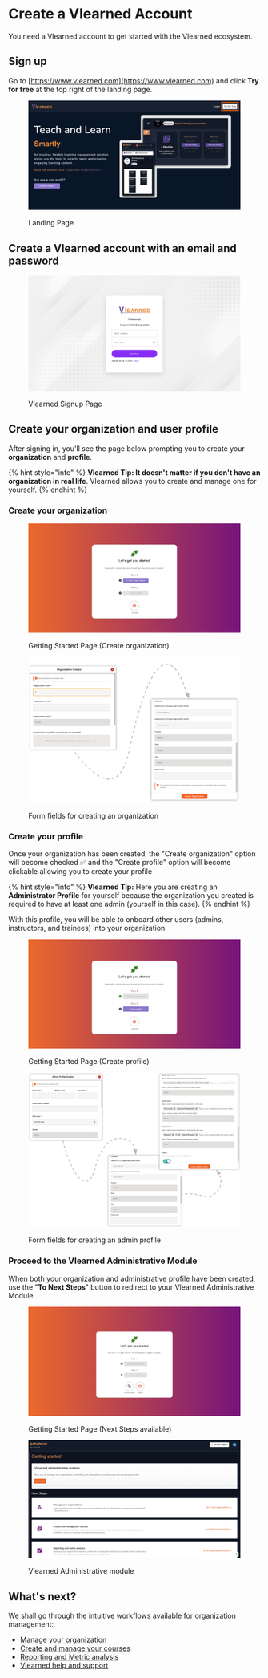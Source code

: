 # Create a Vlearned Account

You need a Vlearned account to get started with the Vlearned ecosystem.&#x20;

## Sign up

Go to [https://www.vlearned.com](https://www.vlearned.com) and click **Try for free** at the top right of the landing page.

<figure><img src="../../.gitbook/assets/Try for Free.png" alt="Vlearned Landing Page"><figcaption><p>Landing Page</p></figcaption></figure>

## Create a Vlearned account with an email and password

<figure><img src="../../.gitbook/assets/Screenshot 2023-01-14 at 12.07.08 AM.png" alt="Vlearned Signup page"><figcaption><p>Vlearned Signup Page</p></figcaption></figure>

## Create your organization and user profile

After signing in, you'll see the page below prompting you to create your **organization** and **profile**.

{% hint style="info" %}
**Vlearned Tip: It doesn't matter if you don't have an organization in real life**. Vlearned allows you to create and manage one for yourself.
{% endhint %}

### Create your organization

<figure><img src="../../.gitbook/assets/Screenshot 2023-01-14 at 12.14.20 AM.png" alt=""><figcaption><p>Getting Started Page (Create organization)</p></figcaption></figure>

<figure><img src="../../.gitbook/assets/Organization Create.png" alt="Create Vlearned Organization Metric Fields"><figcaption><p>Form fields for creating an organization</p></figcaption></figure>

### Create your profile

Once your organization has been created, the "Create organization" option will become checked ✅ and the "Create profile" option will become clickable allowing you to create your profile

{% hint style="info" %}
**Vlearned Tip:** Here you are creating an **Administrator Profile** for yourself because the organization you created is required to have at least one admin (yourself in this case).&#x20;
{% endhint %}

With this profile, you will be able to onboard other users (admins, instructors, and trainees) into your organization.

<figure><img src="../../.gitbook/assets/Screenshot 2023-01-14 at 12.53.53 AM.png" alt=""><figcaption><p>Getting Started Page (Create profile) </p></figcaption></figure>

<figure><img src="../../.gitbook/assets/Profile Create.png" alt=""><figcaption><p>Form fields for creating an admin profile</p></figcaption></figure>

### Proceed to the Vlearned Administrative Module

When both your organization and administrative profile have been created, use the "**To Next Steps**" button to redirect to your Vlearned Administrative Module.

<figure><img src="../../.gitbook/assets/Screenshot 2023-01-14 at 1.10.23 AM.png" alt=""><figcaption><p>Getting Started Page (Next Steps available) </p></figcaption></figure>

<figure><img src="../../.gitbook/assets/Screenshot 2023-01-14 at 1.17.06 AM.png" alt=""><figcaption><p>Vlearned Administrative module</p></figcaption></figure>

## **What's next?**

We shall go through the intuitive workflows available for organization management:

* [Manage your organization](vlearned-administrative-module/manage-your-organization/)
* [Create and manage your courses](vlearned-administrative-module/create-and-manage-your-courses/)
* [Reporting and Metric analysis](broken-reference)
* [Vlearned help and support](vlearned-administrative-module/vlearned-help-and-support.md)
